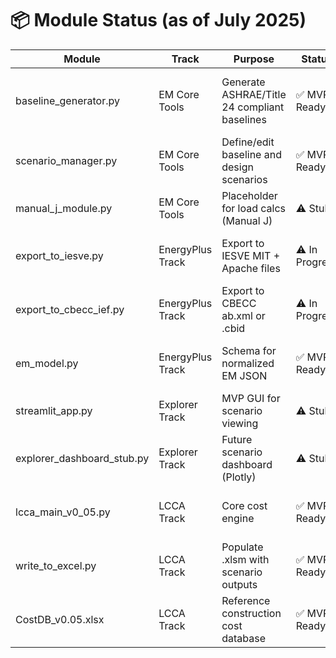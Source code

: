 # 📦 Module Status (as of July 2025)

| Module                    | Track              | Purpose                                 | Status       | Notes                                      |
|---------------------------|--------------------|------------------------------------------|--------------|---------------------------------------------|
| baseline_generator.py     | EM Core Tools       | Generate ASHRAE/Title 24 compliant baselines | ✅ MVP Ready | Will be enhanced with multifamily logic     |
| scenario_manager.py       | EM Core Tools      | Define/edit baseline and design scenarios | ✅ MVP Ready | GUI integration in progress                 |
| manual_j_module.py        | EM Core Tools      | Placeholder for load calcs (Manual J)     | ⚠️ Stub       | Post-MVP development                        |
| export_to_iesve.py        | EnergyPlus Track   | Export to IESVE MIT + Apache files        | ⚠️ In Progress | Needs model mapping validation              |
| export_to_cbecc_ief.py    | EnergyPlus Track   | Export to CBECC ab.xml or .cbid           | ⚠️ In Progress | Includes baseline toggle logic              |
| em_model.py               | EnergyPlus Track   | Schema for normalized EM JSON             | ✅ MVP Ready | Used for validation and translation         |
| streamlit_app.py          | Explorer Track     | MVP GUI for scenario viewing              | ⚠️ Stub       | GUI tabs in place, logic partial            |
| explorer_dashboard_stub.py| Explorer Track     | Future scenario dashboard (Plotly)        | ⚠️ Stub       | Planned for post-MVP                        |
| lcca_main_v0_05.py        | LCCA Track         | Core cost engine                          | ✅ MVP Ready | Integrates with costdb and Excel writer     |
| write_to_excel.py         | LCCA Track         | Populate .xlsm with scenario outputs      | ✅ MVP Ready | Needs QA review                             |
| CostDB_v0.05.xlsx         | LCCA Track         | Reference construction cost database      | ✅ MVP Ready | Based on public sources                     |
